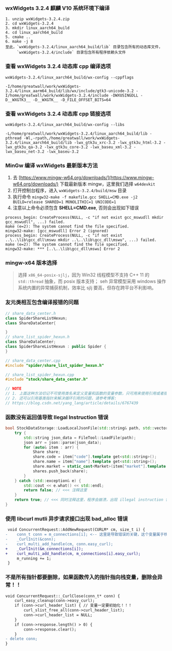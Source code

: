 ### wxWidgets 3.2.4 麒麟 V10 系统环境下编译

```
1. unzip wxWidgets-3.2.4.zip
2. cd wxWidgets-3.2.4
3. mkdir linux_aarch64_build
4. cd linux_aarch64_build
5. cmake ..
6. make -j 8
至此，`wxWidgets-3.2.4/linux_aarch64_build/lib` 目录包含所有的动态库文件，
     `wxWidgets-3.2.4/include` 目录包含所有程序依赖头文件
```

### 查看 wxWidgets 3.2.4 动态库 cpp 编译选项

```
wxWidgets-3.2.4/linux_aarch64_build/wx-config --cppflags

-I/home/greatwall/work/wxWidgets-3.2.4/linux_aarm64_build/lib/wx/include/gtk3-unicode-3.2 -I/home/greatwall/work/wxWidgets-3.2.4/include -DWXUSINGDLL -D__WXGTK3__ -D__WXGTK__ -D_FILE_OFFSET_BITS=64
```

### 查看 wxWidgets 3.2.4 动态库 cpp 链接选项

```
wxWidgets-3.2.4/linux_aarch64_build/wx-config --libs

-L/home/greatwall/work/wxWidgets-3.2.4/linux_aarch64_build/lib -pthread -Wl,-rpath,/home/greatwall/work/wxWidgets-3.2.4/linux_aarch64_build/lib -lwx_gtk3u_xrc-3.2 -lwx_gtk3u_html-3.2 -lwx_gtk3u_qa-3.2 -lwx_gtk3u_core-3.2 -lwx_baseu_xml-3.2 -lwx_baseu_net-3.2 -lwx_baseu-3.2
```

### MinGw 编译 wxWidgets 最新版本方法

1. 去 [https://www.mingw-w64.org/downloads/](https://www.mingw-w64.org/downloads/) 下载最新版本 mingw，这里我们选择 `w64devkit`
2. 打开控制台程序，进入 `wxWidgets-3.2.4/build/msw` 目录
3. 执行命令 `mingw32-make -f makefile.gcc SHELL=CMD.exe -j2 BUILD=release SHARED=1 MONOLITHIC=1 UNICODE=1`
4. 注意以上命令必须包含 **SHELL=CMD.exe**, 否则会出现如下错误

```
process_begin: CreateProcess(NULL, -c "if not exist gcc_mswudll mkdir gcc_mswudll", ...) failed.
make (e=2): The system cannot find the file specified.
mingw32-make: [gcc_mswudll] Error 2 (ignored)
process_begin: CreateProcess(NULL, -c "if not exist ..\..\lib\gcc_dll\mswu mkdir ..\..\lib\gcc_dll\mswu", ...) failed.
make (e=2): The system cannot find the file specified.
mingw32-make: *** [..\..\lib\gcc_dll\mswu] Error 2
```

### mingw-x64 版本选择

> 选择 `x86_64-posix-sjlj`，因为 Win32 线程模型不支持 C++ 11 的 `std::thread` 抽象，而 posix 版本支持； seh 异常模型采用 windows 操作系统内置的异常捕获机制，效率比 sjlj 要高，但存在跨平台不利影响。

### 友元类相互包含编译报错的问题

```cpp
// share_data_center.h
class SpiderShareListHexun;
class ShareDataCenter{

}
// share_list_spider_hexun.h
class ShareDataCenter;
class SpiderShareListHexun : public Spider {
}

// share_data_center.cpp
#include "spider/share_list_spider_hexun.h"

// share_list_spider_hexun.cpp
#include "stock/share_data_center.h"

// NOTE
// 1. 上面这种方法切记不可使用类名来定义变量和函数的变量参数，只可用来使用引用或者指针
// 2. 还可以引用基类指针来解决循环引用的问题，请参考博客:
// https://blog.csdn.net/yang_lang/article/details/6767439
```

### 函数没有返回值导致 Ilegal Instruction 错误

```cpp
bool StockDataStorage::LoadLocalJsonFile(std::string& path, std::vector<Share>& shares) {
    try {
        std::string json_data = FileTool::LoadFile(path);
        json arr = json::parse(json_data);
        for (auto& item : arr) {
            Share share;
            share.code = item["code"].template get<std::string>();
            share.name = item["name"].template get<std::string>();
            share.market = static_cast<Market>(item["market"].template get<int>());
            shares.push_back(share);
        }
    } catch (std::exception& e) {
        std::cout << e.what() << std::endl;
        return false; // <<< 注释这里
    }
    return true; // <<< 同时注释这里，程序会崩溃，出现 illegal instruction 错误 ！！！
}
```

### 使用 libcurl mutli 异步请求接口出现 bad_alloc 错误

```diff
 void ConcurrentRequest::AddNewRequest(CURLM* cm, size_t i) {
-    conn_t conn = m_connections[i]; <-- 这里是导致错误的关键，这个变量属于栈空间，它的地址一直不变
-    _CurlInit(&conn);
-    curl_multi_add_handle(cm, conn.easy_curl);
+    _CurlInit(&m_connections[i]);
+    curl_multi_add_handle(cm, m_connections[i].easy_curl);
     m_running += 1;
 }
```

### 不是所有指针都要删除，如果函数传入的指针指向栈变量，删除会异常！！

```diff
void ConcurrentRequest::_CurlClose(conn_t* conn) {
    curl_easy_cleanup(conn->easy_curl);
    if (conn->curl_header_list) { // 变量一定要初始化！！！
        curl_slist_free_all(conn->curl_header_list);
        conn->curl_header_list = NULL;
    }
    if (conn->response.length() > 0) {
        conn->response.clear();
    }
- delete conn;
}
```
